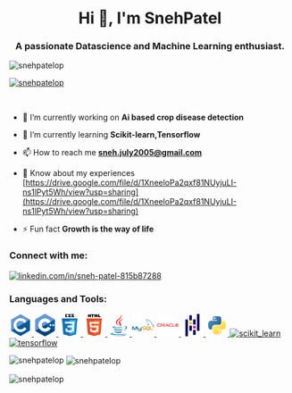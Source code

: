 <h1 align="center">Hi 👋, I'm SnehPatel</h1>
<h3 align="center">A passionate Datascience and Machine Learning enthusiast.</h3>

<p align="left"> <img src="https://komarev.com/ghpvc/?username=snehpatelop&label=Profile%20views&color=0e75b6&style=flat" alt="snehpatelop" /> </p>

<p align="left"> <a href="https://github.com/ryo-ma/github-profile-trophy"><img src="https://github-profile-trophy.vercel.app/?username=snehpatelop" alt="snehpatelop" /></a> </p>

<p align="left"> <a href="https://twitter.com/" target="blank"><img src="https://img.shields.io/twitter/follow/?logo=twitter&style=for-the-badge" alt="" /></a> </p>

- 🔭 I’m currently working on **Ai based crop disease detection**

- 🌱 I’m currently learning **Scikit-learn,Tensorflow**

- 📫 How to reach me **sneh.july2005@gmail.com**

- 📄 Know about my experiences [https://drive.google.com/file/d/1XneeloPa2qxf81NUyjuLI-ns1lPyt5Wh/view?usp=sharing](https://drive.google.com/file/d/1XneeloPa2qxf81NUyjuLI-ns1lPyt5Wh/view?usp=sharing)

- ⚡ Fun fact **Growth is the way of life**

<h3 align="left">Connect with me:</h3>
<p align="left">
<a href="https://linkedin.com/in/linkedin.com/in/sneh-patel-815b87288" target="blank"><img align="center" src="https://raw.githubusercontent.com/rahuldkjain/github-profile-readme-generator/master/src/images/icons/Social/linked-in-alt.svg" alt="linkedin.com/in/sneh-patel-815b87288" height="30" width="40" /></a>
</p>

<h3 align="left">Languages and Tools:</h3>
<p align="left"> <a href="https://www.cprogramming.com/" target="_blank" rel="noreferrer"> <img src="https://raw.githubusercontent.com/devicons/devicon/master/icons/c/c-original.svg" alt="c" width="40" height="40"/> </a> <a href="https://www.w3schools.com/cpp/" target="_blank" rel="noreferrer"> <img src="https://raw.githubusercontent.com/devicons/devicon/master/icons/cplusplus/cplusplus-original.svg" alt="cplusplus" width="40" height="40"/> </a> <a href="https://www.w3schools.com/css/" target="_blank" rel="noreferrer"> <img src="https://raw.githubusercontent.com/devicons/devicon/master/icons/css3/css3-original-wordmark.svg" alt="css3" width="40" height="40"/> </a> <a href="https://www.w3.org/html/" target="_blank" rel="noreferrer"> <img src="https://raw.githubusercontent.com/devicons/devicon/master/icons/html5/html5-original-wordmark.svg" alt="html5" width="40" height="40"/> </a> <a href="https://www.java.com" target="_blank" rel="noreferrer"> <img src="https://raw.githubusercontent.com/devicons/devicon/master/icons/java/java-original.svg" alt="java" width="40" height="40"/> </a> <a href="https://www.mysql.com/" target="_blank" rel="noreferrer"> <img src="https://raw.githubusercontent.com/devicons/devicon/master/icons/mysql/mysql-original-wordmark.svg" alt="mysql" width="40" height="40"/> </a> <a href="https://www.oracle.com/" target="_blank" rel="noreferrer"> <img src="https://raw.githubusercontent.com/devicons/devicon/master/icons/oracle/oracle-original.svg" alt="oracle" width="40" height="40"/> </a> <a href="https://pandas.pydata.org/" target="_blank" rel="noreferrer"> <img src="https://raw.githubusercontent.com/devicons/devicon/2ae2a900d2f041da66e950e4d48052658d850630/icons/pandas/pandas-original.svg" alt="pandas" width="40" height="40"/> </a> <a href="https://www.python.org" target="_blank" rel="noreferrer"> <img src="https://raw.githubusercontent.com/devicons/devicon/master/icons/python/python-original.svg" alt="python" width="40" height="40"/> </a> <a href="https://scikit-learn.org/" target="_blank" rel="noreferrer"> <img src="https://upload.wikimedia.org/wikipedia/commons/0/05/Scikit_learn_logo_small.svg" alt="scikit_learn" width="40" height="40"/> </a> <a href="https://www.tensorflow.org" target="_blank" rel="noreferrer"> <img src="https://www.vectorlogo.zone/logos/tensorflow/tensorflow-icon.svg" alt="tensorflow" width="40" height="40"/> </a> </p>

<p><img align="left" src="https://github-readme-stats.vercel.app/api/top-langs?username=snehpatelop&show_icons=true&locale=en&layout=compact" alt="snehpatelop" /></p>

<p>&nbsp;<img align="center" src="https://github-readme-stats.vercel.app/api?username=snehpatelop&show_icons=true&locale=en" alt="snehpatelop" /></p>

<p><img align="center" src="https://github-readme-streak-stats.herokuapp.com/?user=snehpatelop&" alt="snehpatelop" /></p>
